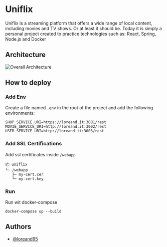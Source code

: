 
# Uniflix
Uniflix is a streaming platform that offers a wide range of local content, including movies and TV shows. Or at least it should be. Today it is simply a personal project created to practice technologies such as: React, Spring, Node.js and Docker
## Architecture

![Overall Architecture](https://uc2dda988edc82acd762a5317ca9.previews.dropboxusercontent.com/p/thumb/AB3SCDN7hdf7CQRo43aZzREmQ8MjuuPrCEW1WcPtggLgvT8xMDWEpRmAQ47LC1HnoutBVFJgGSbJeJTTpy843MzzfSvqf--zE2Uy7Fijt7VvYOI1kDhj53kwAaL7ameFiDbY2HsqpqeE2gngCem5bm41nTRKXzsbXBOs2BrsCEyQVdtqAtidQ7fDxwZBwFInrWcsWv8tdBvxir0-1VMew-aeRbQKPJrepVx9Kqeyy-mHuaswglvRP0phEyEGwYw4j_TewEYZFVg34p2H38AznmeyFYY4OMdqafughebb755vwVqfz6vZ_hJmrbNwSxMvx-Ge-wRO9cQfrstIlvRja5ioTXNkqPArAKEJPIOA00WQIsHpejGJhj3gQlRTJ10M75sEZJOCSzwXReHWCRa5lJbVBC3Qt0zh3vtj740N9iOLIA/p.png)
## How to deploy
### Add Env 

Create a file named `.env` in the root of the project and add the following environments:
```
SHOP_SERVICE_URI=https://loreand.it:3001/rest
MOVIE_SERVICE_URI=http://loreand.it:3002/rest
USER_SERVICE_URI=http://loreand.it:3003/rest
```

### Add SSL Certifications
Add ssl certificates inside `/webapp`
```
📦 uniflix
└─ /webapp
   ├─ my-cert.cer
   └─ my-cert.key
```

### Run
Run wit docker-compose
```
docker-compose up --build
```
## Authors

- [@loreand95](https://www.github.com/loreand95)

